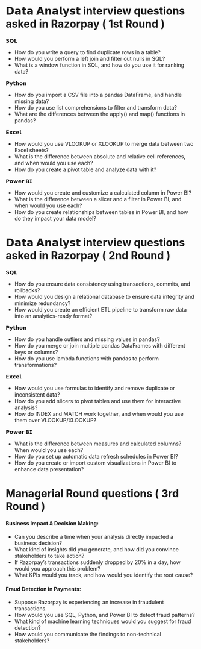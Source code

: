 # 𝗗𝗮𝘁𝗮 𝗔𝗻𝗮𝗹𝘆𝘀𝘁 interview questions asked in Razorpay ( 1st Round )

**𝗦𝗤𝗟**
- How do you write a query to find duplicate rows in a table?
- How would you perform a left join and filter out nulls in SQL?
- What is a window function in SQL, and how do you use it for ranking data?

**𝗣𝘆𝘁𝗵𝗼𝗻**
- How do you import a CSV file into a pandas DataFrame, and handle missing data?
- How do you use list comprehensions to filter and transform data?
- What are the differences between the apply() and map() functions in pandas?

**𝗘𝘅𝗰𝗲𝗹**
- How would you use VLOOKUP or XLOOKUP to merge data between two Excel sheets?
- What is the difference between absolute and relative cell references, and when would you use each?
- How do you create a pivot table and analyze data with it?

**𝗣𝗼𝘄𝗲𝗿 𝗕𝗜**
- How would you create and customize a calculated column in Power BI?
- What is the difference between a slicer and a filter in Power BI, and when would you use each?
- How do you create relationships between tables in Power BI, and how do they impact your data model?

# 𝗗𝗮𝘁𝗮 𝗔𝗻𝗮𝗹𝘆𝘀𝘁 interview questions asked in Razorpay ( 2nd Round )

**𝗦𝗤𝗟**
- How do you ensure data consistency using transactions, commits, and rollbacks?
- How would you design a relational database to ensure data integrity and minimize redundancy?
- How would you create an efficient ETL pipeline to transform raw data into an analytics-ready format?

**𝗣𝘆𝘁𝗵𝗼𝗻**
- How do you handle outliers and missing values in pandas?
- How do you merge or join multiple pandas DataFrames with different keys or columns?
- How do you use lambda functions with pandas to perform transformations?

**𝗘𝘅𝗰𝗲𝗹**
- How would you use formulas to identify and remove duplicate or inconsistent data?
- How do you add slicers to pivot tables and use them for interactive analysis?
- How do INDEX and MATCH work together, and when would you use them over VLOOKUP/XLOOKUP?

**𝗣𝗼𝘄𝗲𝗿 𝗕𝗜**
- What is the difference between measures and calculated columns? When would you use each?
- How do you set up automatic data refresh schedules in Power BI?
- How do you create or import custom visualizations in Power BI to enhance data presentation?

# **Managerial Round questions**  ( 3rd Round )

#### Business Impact & Decision Making:

- Can you describe a time when your analysis directly impacted a business decision?
- What kind of insights did you generate, and how did you convince stakeholders to take action?
- If Razorpay’s transactions suddenly dropped by 20% in a day, how would you approach this problem?
- What KPIs would you track, and how would you identify the root cause?

#### Fraud Detection in Payments:

- Suppose Razorpay is experiencing an increase in fraudulent transactions.
- How would you use SQL, Python, and Power BI to detect fraud patterns?
- What kind of machine learning techniques would you suggest for fraud detection?
- How would you communicate the findings to non-technical stakeholders?
